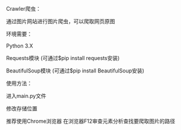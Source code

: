 Crawler爬虫：

通过图片网站进行图片爬虫，可以爬取网页原图

环境需要：

Python 3.X

Requests模块 (可通过$pip install requests安装)

BeautifulSoup模块 (可通过$pip install BeautifulSoup安装)

使用方法：

进入main.py文件

修改存储位置

推荐使用Chrome浏览器  在浏览器F12审查元素分析查找要爬取图片的路径 



